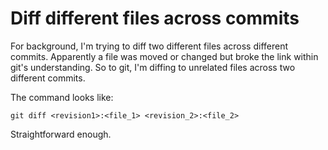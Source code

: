 # Diff different files across commits

For background, I'm trying to diff two different files across different commits. Apparently a file was moved or changed but broke the link within git's understanding. So to git, I'm diffing to unrelated files across two different commits. 

The command looks like:

`git diff <revision1>:<file_1> <revision_2>:<file_2>`

Straightforward enough.
